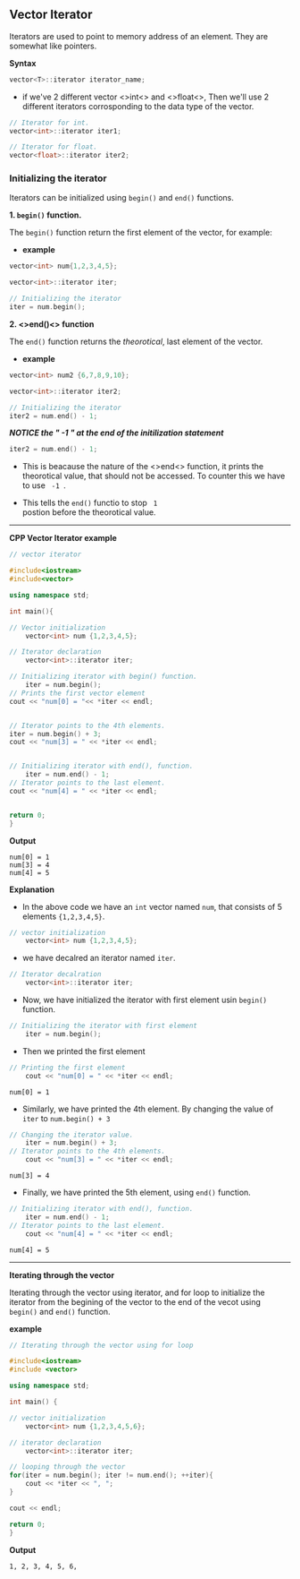 ## Vector Iterator

Iterators are used to point to memory address of an element. They are somewhat like pointers.

**Syntax**

```cpp
vector<T>::iterator iterator_name;
```

- if we've 2 different vector <>int<> and <>float<>, Then we'll use 2 different iterators corrosponding to the data type of the vector.

```cpp
// Iterator for int.
vector<int>::iterator iter1;

// Iterator for float.
vector<float>::iterator iter2;
```

### Initializing the iterator

Iterators can be initialized using <code>begin()</code> and <code>end()</code> functions.

**1. <code>begin()</code> function.**

The <code>begin()</code> function return the first element of the vector, for example:

- **example**

```cpp
vector<int> num{1,2,3,4,5};

vector<int>::iterator iter;

// Initializing the iterator
iter = num.begin();
```

**2. <>end()<> function**

The <code>end()</code> function returns the *theorotical*, last element of the vector.

- **example**

```cpp
vector<int> num2 {6,7,8,9,10};

vector<int>::iterator iter2;

// Initializing the iterator
iter2 = num.end() - 1;
```
***NOTICE the " -1 " at the end of the initilization statement***

```cpp
iter2 = num.end() - 1;
```
- This is beacause the nature of the <>end<> function, it prints the theorotical value, that should not be accessed. To counter this we have to use <code> -1 </code>.

- This tells the <code>end()</code> functio to stop <code> 1 </code> postion before the theorotical value.

****

**CPP Vector Iterator example**

```cpp
// vector iterator

#include<iostream>
#include<vector>

using namespace std;

int main(){

// Vector initialization
    vector<int> num {1,2,3,4,5};

// Iterator declaration
    vector<int>::iterator iter;

// Initializing iterator with begin() function.
    iter = num.begin();
// Prints the first vector element
cout << "num[0] = "<< *iter << endl;


// Iterator points to the 4th elements.
iter = num.begin() + 3;
cout << "num[3] = " << *iter << endl;


// Initializing iterator with end(), function.
    iter = num.end() - 1;
// Iterator points to the last element.
cout << "num[4] = " << *iter << endl;


return 0;
}
```

**Output**

```
num[0] = 1
num[3] = 4
num[4] = 5
```

**Explanation**

- In the above code we have an <code>int</code> vector named <code>num</code>, that consists of 5 elements <code>{1,2,3,4,5}</code>.

```cpp
// vector initialization
    vector<int> num {1,2,3,4,5};
```

- we have decalred an iterator named <code>iter</code>.

```cpp
// Iterator decalration
    vector<int>::iterator iter;
```


- Now, we have initialized the iterator with first element usin <code>begin()</code> function.

```cpp
// Initializing the iterator with first element
    iter = num.begin();
```


- Then we printed the first element 

```cpp
// Printing the first element
    cout << "num[0] = " << *iter << endl;
```
```
num[0] = 1
```


- Similarly, we have printed the 4th element. By changing the value of <code>iter</code> to <code>num.begin() + 3</code>

```cpp
// Changing the iterator value.
    iter = num.begin() + 3;
// Iterator points to the 4th elements.
    cout << "num[3] = " << *iter << endl;
```
```
num[3] = 4
```

- Finally, we have printed the 5th element, using  <code>end()</code> function. 

```cpp
// Initializing iterator with end(), function.
    iter = num.end() - 1;
// Iterator points to the last element.
    cout << "num[4] = " << *iter << endl;
```
```
num[4] = 5
```

****

**Iterating through the vector**

Iterating through the vector using iterator, and for loop to initialize the iterator from the begining of the vector to the end of the vecot using <code>begin()</code> and <code>end()</code> function.

**example**

```cpp
// Iterating through the vector using for loop

#include<iostream>
#include <vector>

using namespace std;

int main() {

// vector initialization
    vector<int> num {1,2,3,4,5,6};

// iterator declaration
    vector<int>::iterator iter;

// looping through the vector
for(iter = num.begin(); iter != num.end(); ++iter){
    cout << *iter << ", ";
}

cout << endl;

return 0;
}
```

**Output**

```
1, 2, 3, 4, 5, 6,
```
